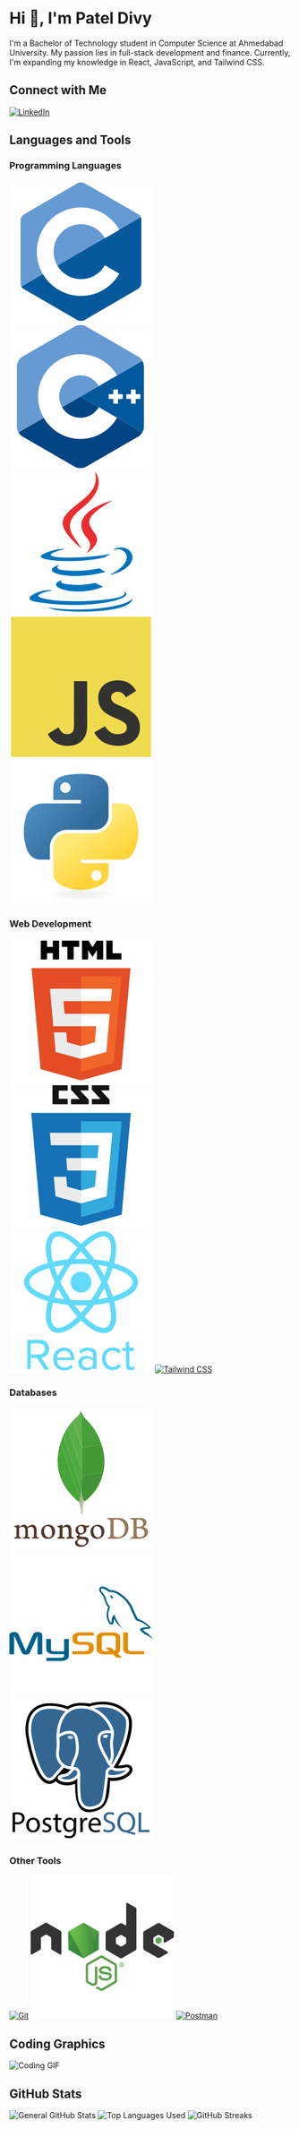 # Hi 👋, I'm Patel Divy

I'm a Bachelor of Technology student in Computer Science at Ahmedabad University. My passion lies in full-stack development and finance. Currently, I'm expanding my knowledge in React, JavaScript, and Tailwind CSS.

## Connect with Me

[![LinkedIn](https://www.vectorlogo.zone/logos/linkedin/linkedin-icon.svg)](https://www.linkedin.com/in/pateldivy)

<!-- Add more social media links here -->

## Languages and Tools

### Programming Languages

[![C](https://raw.githubusercontent.com/devicons/devicon/master/icons/c/c-original.svg)](https://www.cprogramming.com/)
[![C++](https://raw.githubusercontent.com/devicons/devicon/master/icons/cplusplus/cplusplus-original.svg)](https://www.w3schools.com/cpp/)
[![Java](https://raw.githubusercontent.com/devicons/devicon/master/icons/java/java-original.svg)](https://www.java.com)
[![JavaScript](https://raw.githubusercontent.com/devicons/devicon/master/icons/javascript/javascript-original.svg)](https://developer.mozilla.org/en-US/docs/Web/JavaScript)
[![Python](https://raw.githubusercontent.com/devicons/devicon/master/icons/python/python-original.svg)](https://www.python.org)

### Web Development

[![HTML5](https://raw.githubusercontent.com/devicons/devicon/master/icons/html5/html5-original-wordmark.svg)](https://www.w3.org/html/)
[![CSS3](https://raw.githubusercontent.com/devicons/devicon/master/icons/css3/css3-original-wordmark.svg)](https://www.w3schools.com/css/)
[![React](https://raw.githubusercontent.com/devicons/devicon/master/icons/react/react-original-wordmark.svg)](https://reactjs.org/)
[![Tailwind CSS](https://www.vectorlogo.zone/logos/tailwindcss/tailwindcss-icon.svg)](https://tailwindcss.com/)

### Databases

[![MongoDB](https://raw.githubusercontent.com/devicons/devicon/master/icons/mongodb/mongodb-original-wordmark.svg)](https://www.mongodb.com/)
[![MySQL](https://raw.githubusercontent.com/devicons/devicon/master/icons/mysql/mysql-original-wordmark.svg)](https://www.mysql.com/)
[![PostgreSQL](https://raw.githubusercontent.com/devicons/devicon/master/icons/postgresql/postgresql-original-wordmark.svg)](https://www.postgresql.org)

### Other Tools

[![Git](https://www.vectorlogo.zone/logos/git-scm/git-scm-icon.svg)](https://git-scm.com/)
[![Node.js](https://raw.githubusercontent.com/devicons/devicon/master/icons/nodejs/nodejs-original-wordmark.svg)](https://nodejs.org)
[![Postman](https://www.vectorlogo.zone/logos/getpostman/getpostman-icon.svg)](https://postman.com)

## Coding Graphics

![Coding GIF](https://media.giphy.com/media/ZVik7pBtu9dNS/giphy.gif)

## GitHub Stats

![General GitHub Stats](https://github-readme-stats.vercel.app/api?username=divy042000&show_icons=true&hide_border=true)
![Top Languages Used](https://github-readme-stats.vercel.app/api/top-langs/?username=divy042000&layout=compact&hide_border=true)
![GitHub Streaks](https://github-readme-streak-stats.herokuapp.com/?user=divy042000&hide_border=true)
